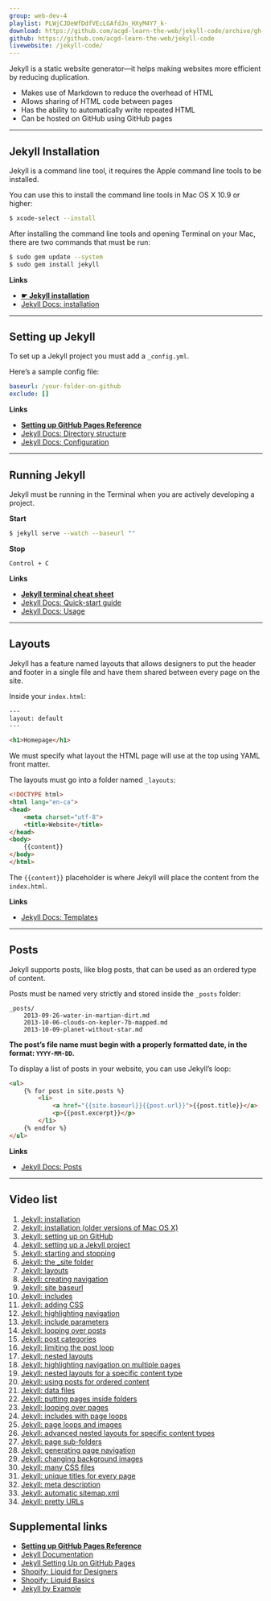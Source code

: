 ```yaml
---
group: web-dev-4
playlist: PLWjCJDeWfDdfVEcLGAfdJn_HXyM4Y7_k-
download: https://github.com/acgd-learn-the-web/jekyll-code/archive/gh-pages.zip
github: https://github.com/acgd-learn-the-web/jekyll-code
livewebsite: /jekyll-code/
---
```


Jekyll is a static website generator—it helps making websites more efficient by reducing duplication.

- Makes use of Markdown to reduce the overhead of HTML
- Allows sharing of HTML code between pages
- Has the ability to automatically write repeated HTML
- Can be hosted on GitHub using GitHub pages

---

## Jekyll Installation

Jekyll is a command line tool, it requires the Apple command line tools to be installed.

You can use this to install the command line tools in Mac OS X 10.9 or higher:

```bash
$ xcode-select --install
```

After installing the command line tools and opening Terminal on your Mac, there are two commands that must be run:

```bash
$ sudo gem update --system
$ sudo gem install jekyll
```

**Links**

- **[☛ Jekyll installation](/topics/jekyll-installation/)**
- [Jekyll Docs: installation](http://jekyllrb.com/docs/installation/)

---

## Setting up Jekyll

To set up a Jekyll project you must add a `_config.yml`.

Here’s a sample config file:

```yaml
baseurl: /your-folder-on-github
exclude: []
```

**Links**

- **[Setting up GitHub Pages Reference](https://github.com/algonquindesign/resources/tree/master/github-pages)**
- [Jekyll Docs: Directory structure](http://jekyllrb.com/docs/structure/)
- [Jekyll Docs: Configuration](http://jekyllrb.com/docs/configuration/)

---

## Running Jekyll

Jekyll must be running in the Terminal when you are actively developing a project.


**Start**

```bash
$ jekyll serve --watch --baseurl ""
```

**Stop**

```
Control + C
```

**Links**

- **[Jekyll terminal cheat sheet](/topics/jekyll-terminal-guide/)**
- [Jekyll Docs: Quick-start guide](http://jekyllrb.com/docs/quickstart/)
- [Jekyll Docs: Usage](http://jekyllrb.com/docs/usage/)

---

## Layouts

Jekyll has a feature named layouts that allows designers to put the header and footer in a single file and have them shared between every page on the site.

Inside your `index.html`:

```html
---
layout: default
---

<h1>Homepage</h1>
```

We must specify what layout the HTML page will use at the top using YAML front matter.

The layouts must go into a folder named `_layouts`:

```html
<!DOCTYPE html>
<html lang="en-ca">
<head>
	<meta charset="utf-8">
	<title>Website</title>
</head>
<body>
	{{content}}
</body>
</html>
```

The `{{content}}` placeholder is where Jekyll will place the content from the `index.html`.

**Links**

- [Jekyll Docs: Templates](http://jekyllrb.com/docs/templates/)

---

## Posts

Jekyll supports posts, like blog posts, that can be used as an ordered type of content.

Posts must be named very strictly and stored inside the `_posts` folder:

```
_posts/
	2013-09-26-water-in-martian-dirt.md
	2013-10-06-clouds-on-kepler-7b-mapped.md
	2013-10-09-planet-without-star.md
```

**The post’s file name must begin with a properly formatted date, in the format: `YYYY-MM-DD`.**

To display a list of posts in your website, you can use Jekyll’s loop:

```html
<ul>
	{% for post in site.posts %}
		<li>
			<a href="{{site.baseurl}}{{post.url}}">{{post.title}}</a>
			<p>{{post.excerpt}}</p>
		</li>
	{% endfor %}
</ul>
```

**Links**

- [Jekyll Docs: Posts](http://jekyllrb.com/docs/posts/)

---

## Video list

1. [Jekyll: installation](https://www.youtube.com/watch?v=oiNVQ9Zjy4o&index=1&list=PLWjCJDeWfDdfVEcLGAfdJn_HXyM4Y7_k-)
2. [Jekyll: installation (older versions of Mac OS X)](https://www.youtube.com/watch?v=IINPHVVrF5Q&list=PLWjCJDeWfDdfVEcLGAfdJn_HXyM4Y7_k-&index=2)
3. [Jekyll: setting up on GitHub](https://www.youtube.com/watch?v=qoQzIjGbfTg&index=3&list=PLWjCJDeWfDdfVEcLGAfdJn_HXyM4Y7_k-)
4. [Jekyll: setting up a Jekyll project](https://www.youtube.com/watch?v=cH9T9yRZ33c&list=PLWjCJDeWfDdfVEcLGAfdJn_HXyM4Y7_k-&index=4)
5. [Jekyll: starting and stopping](https://www.youtube.com/watch?v=Vvh-PWMOf4g&list=PLWjCJDeWfDdfVEcLGAfdJn_HXyM4Y7_k-&index=5)
6. [Jekyll: the _site folder](https://www.youtube.com/watch?v=C6H2U_ZA99o&list=PLWjCJDeWfDdfVEcLGAfdJn_HXyM4Y7_k-&index=6)
7. [Jekyll: layouts](https://www.youtube.com/watch?v=ra8r2VymK3c&list=PLWjCJDeWfDdfVEcLGAfdJn_HXyM4Y7_k-&index=7)
8. [Jekyll: creating navigation](https://www.youtube.com/watch?v=fX3jpJlaDHI&list=PLWjCJDeWfDdfVEcLGAfdJn_HXyM4Y7_k-&index=8)
9. [Jekyll: site baseurl](https://www.youtube.com/watch?v=SgC4L9mCNgs&list=PLWjCJDeWfDdfVEcLGAfdJn_HXyM4Y7_k-&index=9)
10. [Jekyll: includes](https://www.youtube.com/watch?v=lelmLpXbUEo&list=PLWjCJDeWfDdfVEcLGAfdJn_HXyM4Y7_k-&index=10)
11. [Jekyll: adding CSS](https://www.youtube.com/watch?v=RA9N9EywXa0&list=PLWjCJDeWfDdfVEcLGAfdJn_HXyM4Y7_k-&index=11)
12. [Jekyll: highlighting navigation](https://www.youtube.com/watch?v=T7ApyjWO3nQ&list=PLWjCJDeWfDdfVEcLGAfdJn_HXyM4Y7_k-&index=12)
13. [Jekyll: include parameters](https://www.youtube.com/watch?v=TJcn_PJ2100&list=PLWjCJDeWfDdfVEcLGAfdJn_HXyM4Y7_k-&index=13)
14. [Jekyll: looping over posts](https://www.youtube.com/watch?v=9ePPr5rOszc&list=PLWjCJDeWfDdfVEcLGAfdJn_HXyM4Y7_k-&index=14)
15. [Jekyll: post categories](https://www.youtube.com/watch?v=pAay92BHBPo&list=PLWjCJDeWfDdfVEcLGAfdJn_HXyM4Y7_k-&index=15)
16. [Jekyll: limiting the post loop](https://www.youtube.com/watch?v=Xn8W0qf5xi4&list=PLWjCJDeWfDdfVEcLGAfdJn_HXyM4Y7_k-&index=16)
17. [Jekyll: nested layouts](https://www.youtube.com/watch?v=A6x1mFRmVX0&list=PLWjCJDeWfDdfVEcLGAfdJn_HXyM4Y7_k-&index=17)
18. [Jekyll: highlighting navigation on multiple pages](https://www.youtube.com/watch?v=ZMA8SN9_xsM&list=PLWjCJDeWfDdfVEcLGAfdJn_HXyM4Y7_k-&index=18)
19. [Jekyll: nested layouts for a specific content type](https://www.youtube.com/watch?v=rcRiJSaPwbc&list=PLWjCJDeWfDdfVEcLGAfdJn_HXyM4Y7_k-&index=19)
20. [Jekyll: using posts for ordered content](https://www.youtube.com/watch?v=yLptLUVoz3k&list=PLWjCJDeWfDdfVEcLGAfdJn_HXyM4Y7_k-&index=20)
21. [Jekyll: data files](https://www.youtube.com/watch?v=1rXBzPiSa5c&index=21&list=PLWjCJDeWfDdfVEcLGAfdJn_HXyM4Y7_k-)
22. [Jekyll: putting pages inside folders](https://www.youtube.com/watch?v=U9wq_94mY6c&list=PLWjCJDeWfDdfVEcLGAfdJn_HXyM4Y7_k-&index=22)
23. [Jekyll: looping over pages](https://www.youtube.com/watch?v=icRJhLg6eps&list=PLWjCJDeWfDdfVEcLGAfdJn_HXyM4Y7_k-&index=23)
24. [Jekyll: includes with page loops](https://www.youtube.com/watch?v=9vhCxZgV1HA&list=PLWjCJDeWfDdfVEcLGAfdJn_HXyM4Y7_k-&index=24)
25. [Jekyll: page loops and images](https://www.youtube.com/watch?v=q-ptiIokeLY&list=PLWjCJDeWfDdfVEcLGAfdJn_HXyM4Y7_k-&index=25)
26. [Jekyll: advanced nested layouts for specific content types](https://www.youtube.com/watch?v=dUwF_0NRbu8&list=PLWjCJDeWfDdfVEcLGAfdJn_HXyM4Y7_k-&index=26)
27. [Jekyll: page sub-folders](https://www.youtube.com/watch?v=q6MSEnTpGPY&list=PLWjCJDeWfDdfVEcLGAfdJn_HXyM4Y7_k-&index=27)
28. [Jekyll: generating page navigation](https://www.youtube.com/watch?v=gel_0pwjo78&list=PLWjCJDeWfDdfVEcLGAfdJn_HXyM4Y7_k-&index=28)
29. [Jekyll: changing background images](https://www.youtube.com/watch?v=OQhNqdB-ino&list=PLWjCJDeWfDdfVEcLGAfdJn_HXyM4Y7_k-&index=29)
30. [Jekyll: many CSS files](https://www.youtube.com/watch?v=H4Fc2xL79nU&list=PLWjCJDeWfDdfVEcLGAfdJn_HXyM4Y7_k-&index=30)
31. [Jekyll: unique titles for every page](https://www.youtube.com/watch?v=ra9Td0DpK0s&list=PLWjCJDeWfDdfVEcLGAfdJn_HXyM4Y7_k-&index=31)
32. [Jekyll: meta description](https://www.youtube.com/watch?v=FUL9SSgMZ8Y&list=PLWjCJDeWfDdfVEcLGAfdJn_HXyM4Y7_k-&index=32)
33. [Jekyll: automatic sitemap.xml](https://www.youtube.com/watch?v=C49lhiX_JO0&list=PLWjCJDeWfDdfVEcLGAfdJn_HXyM4Y7_k-&index=33)
34. [Jekyll: pretty URLs](https://www.youtube.com/watch?v=sc-4FywBPlg&list=PLWjCJDeWfDdfVEcLGAfdJn_HXyM4Y7_k-&index=34)

## Supplemental links

- **[Setting up GitHub Pages Reference](https://github.com/algonquindesign/resources/tree/master/github-pages)**
- [Jekyll Documentation](http://jekyllrb.com/)
- [Jekyll Setting Up on GitHub Pages](http://jekyllrb.com/docs/github-pages/)
- [Shopify: Liquid for Designers](https://github.com/Shopify/liquid/wiki/Liquid-for-Designers)
- [Shopify: Liquid Basics](http://docs.shopify.com/themes/liquid-basics)
- [Jekyll by Example](http://www.andrewmunsell.com/tutorials/jekyll-by-example/)
